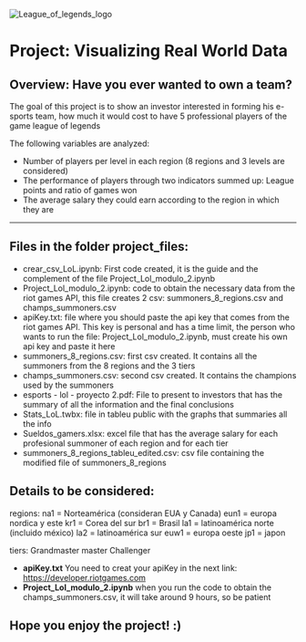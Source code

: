 ![League_of_legends_logo](https://www.google.com/search?q=league+of+legends+png&sxsrf=ALeKk007yOwYU2xzvOvdEGVbBlTLBLq6Zw:1608231044228&source=lnms&tbm=isch&sa=X&ved=2ahUKEwiW-e3A19XtAhWUGM0KHVM3AFEQ_AUoAXoECBAQAw&biw=1440&bih=764#imgrc=JxK_v-W135qjgM.png)

# Project: Visualizing Real World Data

## Overview: Have you ever wanted to own a team? 

The goal of this project is to show an investor interested in forming his e-sports team, how much it would cost to have 5 professional players of the game league of legends

The following variables are analyzed:
- Number of players per level in each region (8 regions and 3 levels are considered)
- The performance of players through two indicators summed up: League points and ratio of games won
- The average salary they could earn according to the region in which they are

---

## Files in the folder project_files:

- crear_csv_LoL.ipynb: First code created, it is the guide and the complement of the file Project_Lol_modulo_2.ipynb
- Project_Lol_modulo_2.ipynb: code to obtain the necessary data from the riot games API, this file creates 2 csv: summoners_8_regions.csv and champs_summoners.csv
- apiKey.txt: file where you should paste the api key that comes from the riot games API. This key is personal and has a time limit, the person who wants to run the file: Project_Lol_modulo_2.ipynb, must create his own api key and paste it here
- summoners_8_regions.csv: first csv created. It contains all the summoners from the 8 regions and the 3 tiers
- champs_summoners.csv: second csv created. It contains the champions used by the summoners
- esports - lol - proyecto 2.pdf: File to present to investors that has the summary of all the information and the final conclusions
- Stats_LoL.twbx: file in tableu public with the graphs that summaries all the info
- Sueldos_gamers.xlsx: excel file that has the average salary for each profesional summoner of each region and for each tier
- summoners_8_regions_tableu_edited.csv: csv file containing the modified file of summoners_8_regions

## Details to be considered:

regions:
na1 = Norteamérica (consideran EUA y Canada)
eun1 = europa nordica y este
kr1 = Corea del sur
br1 = Brasil
la1 = latinoamérica norte (incluido méxico)
la2 = latinoamérica sur
euw1 = europa oeste
jp1 = japon

tiers:
Grandmaster
master
Challenger

- **apiKey.txt** You need to creat your apiKey in the next link: https://developer.riotgames.com
- **Project_Lol_modulo_2.ipynb** when you run the code to obtain the champs_summoners.csv, it will take around 9 hours, so be patient

## Hope you enjoy the project! :) 
